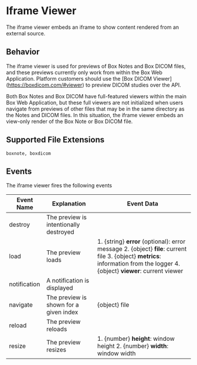 # Iframe Viewer

The iframe viewer embeds an iframe to show content rendered from an external source.

## Behavior

The iframe viewer is used for previews of Box Notes and Box DICOM files, and these previews currently only work from within the Box Web Application. Platform customers should use the [Box DICOM Viewer] (https://boxdicom.com/#viewer) to preview DICOM studies over the API.

Both Box Notes and Box DICOM have full-featured viewers within the main Box Web Application, but these full viewers are not initialized when users navigate from previews of other files that may be in the same directory as the Notes and DICOM files. In this situation, the iframe viewer embeds an view-only render of the Box Note or Box DICOM file.

## Supported File Extensions

`boxnote, boxdicom`

## Events

The iframe viewer fires the following events

| Event Name | Explanation | Event Data |
| --- | --- | --- |
| destroy | The preview is intentionally destroyed ||
| load |  The preview loads | 1. {string} **error** (optional): error message 2. {object} **file**: current file 3. {object} **metrics**: information from the logger 4. {object} **viewer**: current viewer |
| notification | A notification is displayed ||
| navigate | The preview is shown for a given index | {object} file |
| reload | The preview reloads ||
| resize | The preview resizes | 1. {number} **height**: window height 2. {number} **width**: window width |
